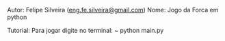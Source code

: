 Autor: Felipe Silveira (eng.fe.silveira@gmail.com)
Nome: Jogo da Forca em python

Tutorial:
	Para jogar digite no terminal:
	~ python main.py

	
